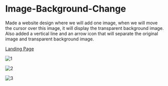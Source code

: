 # Image-Background-Change
Made a website design where we will add one image, when we will move the cursor over this image, it will display the transparent background image.
Also added a vertical line and an arrow icon that will separate the original image and transparent background image.

[Landing Page](https://shreyanshnanda.github.io/Image-Background-Change/)

![1](https://github.com/ShreyanshNanda/Image-Background-Change/assets/68179303/4bfb83ca-3fa6-4987-ac5b-520c59eaa8b9)


![2](https://github.com/ShreyanshNanda/Image-Background-Change/assets/68179303/bae345bb-9099-4b91-86f6-6931c636b765)


![3](https://github.com/ShreyanshNanda/Image-Background-Change/assets/68179303/4265543d-a2b2-4c65-bb47-a12d22721983)
